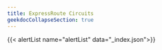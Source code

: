 ```yaml
---
title: ExpressRoute Circuits
geekdocCollapseSection: true
---
```


{{< alertList name="alertList" data="_index.json">}}
